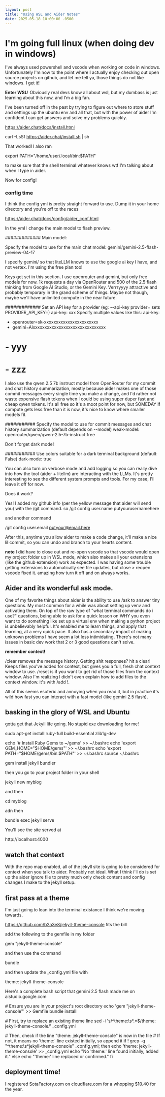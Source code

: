 ```yaml
---
layout: post
title: "Using WSL and Aider Notes"
date: 2025-05-18 10:00:00 -0500
---
```


# I'm going full linux (when doing dev in windows)

I've always used powershell and vscode when working on code in windows. Unfortunately I'm now to the point where I actually enjoy checking out open source projects on github, and let me tell ya, those things do not like windows. I get it!

**Enter WSL!**
Obviously real devs know all about wsl, but my dumbass is just learning about this now, and I'm a big fan.

I've been turned off in the past by trying to figure out where to store stuff and settings up the ubuntu env and all that, but with the power of aider I'm confident I can get answers and solve my problems quickly.

https://aider.chat/docs/install.html

curl -LsSf https://aider.chat/install.sh | sh

That worked! I also ran

export PATH="/home/user/.local/bin:$PATH"

to make sure that the shell terminal whatever knows wtf I'm talking about when I type in aider.

Now for config!

### config time
I think the config yml is pretty straight forward to use. Dump it in your home directory and you're off to the races

https://aider.chat/docs/config/aider_conf.html

In the yml I change the main model to flash preview.

#############
Main model:

Specify the model to use for the main chat
model: gemini/gemini-2.5-flash-preview-04-17

I specify gemini/ so that liteLLM knows to use the google ai key I have, and not vertex. I'm using the free plan too!

Keys get set in this section. I use openrouter and gemini, but only free models for now. 1k requests a day via OpenRouter and 500 of the 2.5 flash thinking from Google AI Studio, or the Gemini Key. Verrryyyy attractive and probably temporary in the grand scheme of things. Maybe not though, maybe we'll have unlimited compute in the near future.

#############
Set an API key for a provider (eg: --api-key provider=<key> sets PROVIDER_API_KEY=<key>)
api-key: xxx
Specify multiple values like this:
api-key:
- openrouter=sk-xxxxxxxxxxxxxxxxxxxxxxx
- gemini=AIxxxxxxxxxxxxxxxxxxxxxxxxxxxxxxx
#  - yyy
#  - zzz

I also use the qwen 2.5 7b instruct model from OpenRouter for my commit and chat history summarization, mostly because aider makes one of those commit messages every single time you make a change, and I'd rather not waste expensive flash tokens when I could be using super duper fast and cheap qwen tokens. It's all free so it's a moot point for now, but SOMEDAY if compute gets less free than it is now, it's nice to know where smaller models fit.

###########
Specify the model to use for commit messages and chat history summarization (default depends on --model)
weak-model: openrouter/qwen/qwen-2.5-7b-instruct:free


Don't forget dark mode!

###########
Use colors suitable for a dark terminal background (default: False)
dark-mode: true


You can also turn on verbose mode and add logging so you can really dive into how the tool (aider + litellm) are interacting with the LLMs. It's pretty interesting to see the different system prompts and tools. For my case, I'll leave it off for now.

Does it work?

Yes! I added my github info (per the yellow message that aider will send you) with the /git command. so /git config user.name putyourusernamehere

and another command

/git config user.email putyour@email.here

After this, anytime you allow aider to make a code change, it'll make a nice lil commit, so you can undo and branch to your hearts content.

**note** I did have to close out and re-open vscode so that vscode would open my project folder up in WSL mode, which also makes all your extensions (like the github extension) work as expected. I was having some trouble getting extensions to automatically see file updates, but close > reopen vscode fixed it. amazing how turn it off and on always works.


## Aider and its wonderful ask mode.

One of my favorite things about aider is the ability to use /ask to answer tiny questions. My most common for a while was about setting up venv and activating them. On top of the raw type of "what terminal commands do i use?" questions, being able to ask for a quick lesson on WHY you even want to do something like set up a virtual env when making a python project is unbelievably helpful. It's enabled me to learn things, and apply that learning, at a very quick pace. It also has a secondary impact of making unknown problems I have seem a lot less intimidating. There's not many issues in basic dev work that 2 or 3 good questions can't solve.

**remember context!**

/clear removes the message history. Getting shit responses? hit a clear! Keeps files you've added for context, but gives you a full, fresh chat context window to use. /reset is if you want to get rid of those files from the context window. Also I'm realizing I didn't even explain how to add files to the context window. it's with /add !.

All of this seems esoteric and annoying when you read it, but in practice it's wild how fast you can interact with a fast model (like gemini 2.5 flash).


## basking in the glory of WSL and Ubuntu

gotta get that Jekyll life going. No stupid exe downloading for me!

sudo apt-get install ruby-full build-essential zlib1g-dev

echo '# Install Ruby Gems to ~/gems' >> ~/.bashrc
echo 'export GEM_HOME="$HOME/gems"' >> ~/.bashrc
echo 'export PATH="$HOME/gems/bin:$PATH"' >> ~/.bashrc
source ~/.bashrc

gem install jekyll bundler

then you go to your project folder in your shell

jekyll new myblog

and then

cd myblog

adn then

bundle exec jekyll serve

You'll see the site served at

http://localhost:4000


## watch that context
With the repo map enabled, all of the jekyll site is going to be considered for context when you talk to aider. Probably not ideal. What I think i'll do is set up the aider ignore file to pretty much only check content and config changes I make to the jekyll setup.


## first pass at a theme
I'm just going to lean into the terminal existance I think we're moving towards.

https://github.com/b2a3e8/jekyll-theme-console fits the bill

add the following to the gemfile in my folder

gem "jekyll-theme-console"

and then use the command

bundle

and then update the _config.yml file with

theme: jekyll-theme-console

Here's a complete bash script that gemini 2.5 flash made me on aistudio.google.com

\# Ensure you are in your project's root directory
echo 'gem "jekyll-theme-console"' >> Gemfile
bundle install

\# First, try to replace an existing theme line
sed -i 's/^theme:\s*.*$/theme: jekyll-theme-console/' _config.yml

\# Then, check if the line "theme: jekyll-theme-console" is now in the file
\# If not, it means no 'theme:' line existed initially, so append it
if ! grep -q "^theme:\s*jekyll-theme-console" _config.yml; then
  echo 'theme: jekyll-theme-console' >> _config.yml
  echo "No 'theme:' line found initially, added it."
else
  echo "'theme:' line replaced or confirmed."
fi

## deployment time!

I registered SotaFactory.com on cloudflare.com for a whopping $10.40 for the year.

```
